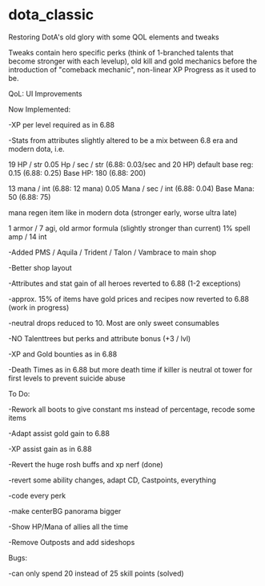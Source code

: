 # dota_classic
Restoring DotA's old glory with some QOL elements and tweaks



Tweaks contain hero specific perks (think of 1-branched talents that become stronger with each levelup), 
old kill and gold mechanics before the introduction of "comeback mechanic",
non-linear XP Progress as it used to be.



QoL: UI Improvements




Now Implemented:

-XP per level required as in 6.88

-Stats from attributes slightly altered to be a mix between 6.8 era and modern dota, i.e.

  19 HP / str   0.05 Hp / sec / str (6.88: 0.03/sec and 20 HP)  default base reg: 0.15 (6.88: 0.25)   Base HP: 180 (6.88: 200)
  
  13 mana / int (6.88: 12 mana)  0.05 Mana / sec / int (6.88: 0.04)  Base Mana: 50 (6.88: 75)
  
  mana regen item like in modern dota (stronger early, worse ultra late)
  
  1 armor / 7 agi, old armor formula (slightly stronger than current)
  1% spell amp / 14 int
  
-Added PMS / Aquila / Trident / Talon / Vambrace to main shop

-Better shop layout

-Attributes and stat gain of all heroes reverted to 6.88 (1-2 exceptions)

-approx. 15% of items have gold prices and recipes now reverted to 6.88 (work in progress)

-neutral drops reduced to 10. Most are only sweet consumables

-NO Talenttrees but perks and attribute bonus (+3 / lvl)

-XP and Gold bounties as in 6.88 

-Death Times as in 6.88 but more death time if killer is neutral ot tower for first levels to prevent suicide abuse





To Do:

-Rework all boots to give constant ms instead of percentage, recode some items

-Adapt assist gold gain to 6.88

-XP assist gain as in 6.88

-Revert the huge rosh buffs and xp nerf (done)

-revert some ability changes, adapt CD, Castpoints, everything

-code every perk

-make centerBG panorama bigger

-Show HP/Mana of allies all the time

-Remove Outposts and add sideshops






Bugs:

-can only spend 20 instead of 25 skill points (solved)


  



  



